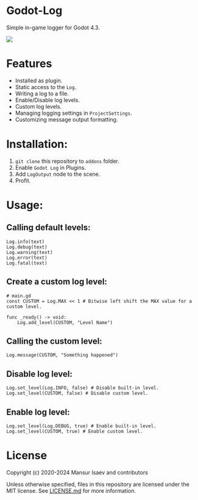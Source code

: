 # Godot-Log

Simple in-game logger for Godot 4.3.

![](https://user-images.githubusercontent.com/8208165/144706770-e4fda4c0-249b-4851-b7a8-8d0bc3d278bc.png)

# Features
- Installed as plugin.
- Static access to the `Log`.
- Writing a log to a file.
- Enable/Disable log levels.
- Custom log levels.
- Managing logging settings in `ProjectSettings`.
- Customizing message output formatting.

# Installation:
1. `git clone` this repository to `addons` folder.
2. Enable `Godot Log` in Plugins.
3. Add `LogOutput` node to the scene.
4. Profit.

# Usage:
## Calling default levels:
```gdscript
Log.info(text)
Log.debug(text)
Log.warning(text)
Log.error(text)
Log.fatal(text)
```

## Create a custom log level:
```gdscript
# main.gd
const CUSTOM = Log.MAX << 1 # Bitwise left shift the MAX value for a custom level.

func _ready() -> void:
	Log.add_level(CUSTOM, "Level Name")
```

## Calling the custom level:
```gdscript
Log.message(CUSTOM, "Something happened")
```

## Disable log level:
```gdscript
Log.set_level(Log.INFO, false) # Disable built-in level.
Log.set_level(CUSTOM, false) # Disable custom level.
```

## Enable log level:
```gdscript
Log.set_level(Log.DEBUG, true) # Enable built-in level.
Log.set_level(CUSTOM, true) # Enable custom level.
```

# License
Copyright (c) 2020-2024 Mansur Isaev and contributors

Unless otherwise specified, files in this repository are licensed under the
MIT license. See [LICENSE.md](LICENSE.md) for more information.
